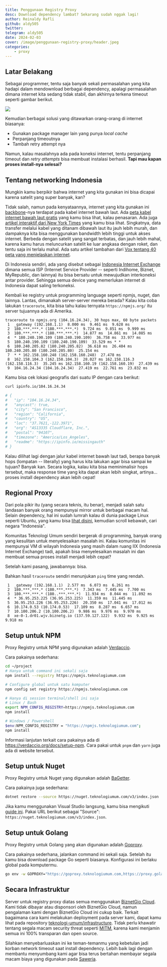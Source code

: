 ```yaml
---
title: Penggunaan Registry Proxy
desc: Download dependency lambat? Sekarang sudah nggak lagi!
author: Reinaldy Rafli
github: aldy505
twitter:
telegram: aldy505
date: 2024-02-03
cover: /image/penggunaan-registry-proxy/header.jpeg
categories:
    - proxy
---
```


## Latar Belakang

Sebagai programmer, tentu saja banyak sekali permasalahan yang kita hadapi dalam mendownload berbagai dependency, apalagi permasalahan dimana internet kita sedang tidak stabil, dan akhirnya terkena timeout seperti gambar berikut.

![](/image/penggunaan-registry-proxy/npmjs-timeout.png)

Kemudian berbagai solusi yang ditawarkan orang-orang di internet biasanya:

-   Gunakan package manager lain yang punya _local cache_
-   Perpanjang timeoutnya
-   Tambah retry attempt nya

Namun, kalau masalahnya ada pada koneksi internet, tentu perpanjang timeout dan _retry attempts_ bisa membuat instalasi berhasil. **Tapi mau kapan proses install-nya selesai?**

## Tentang networking Indonesia

Mungkin kamu berpikir bahwa internet yang kita gunakan ini bisa dicapai karena satelit yang super banyak, kan?

Tidak salah, namun pada kenyataannya, internet yang kita gunakan ini [backbone](https://en.wikipedia.org/wiki/Internet_backbone)-nya terdapat pada kabel internet bawah laut. Ada [peta kabel internet bawah laut gratis](https://www.submarinecablemap.com/) yang kamu bisa lihat, kalau penasaran. Ada juga [artikel interaktif dari New York Times](https://www.nytimes.com/interactive/2019/03/10/technology/internet-cables-oceans.html) yang kamu bisa lihat. Singkatnya, data transfer melalui kabel yang ditanam dibawah laut itu jauh lebih murah, dan dampaknya kita bisa menggunakan bandwidth lebih tinggi untuk akses internet. Berbeda dengan satelit yang sangat terbatas, dan jauh lebih mahal, karena kamu harus meluncurkan satelit ke luar angkasa dengan roket, dan tentu saja ini terlalu mahal. Ada satu artikel tambahan dari [Vox tentang 40 peta yang menjelaskan internet](https://www.vox.com/a/internet-maps).

Di Indonesia sendiri, ada yang disebut sebagai [Indonesia Internet Exchange](https://en.wikipedia.org/wiki/Indonesia_Internet_Exchange) dimana semua ISP (Internet Service Provider -- seperti Indihome, Biznet, MyRepublic, dan lainnya) itu bisa bersatu untuk mewujudkan interkoneksi antar provider. Sehingga semua device yang memerlukan internet di Indonesia dapat saling terkoneksi.

Kembali ke registry untuk programming language seperti npmjs, nuget, dan lainnya. Lantas, dimanakah server-server mereka berada? Kalau kita coba lakukan `traceroute`, kita bisa tahu kalau ternyata `https://npmjs.org/` itu server tujuannya ada di Amerika.

```
traceroute to npmjs.org (104.16.24.34), 30 hops max, 60 byte packets
 1  _gateway (192.168.1.1)  8.000 ms  9.461 ms  9.628 ms
 2  180.***.***.* (180.***.***.*)  9.724 ms  9.851 ms  9.999 ms
 3  180.***.***.* (180.***.***.*)  14.877 ms  14.861 ms  14.085 ms
 4  * 180.240.190.109 (180.240.190.109)  36.758 ms  33.977 ms
 5  180.240.190.109 (180.240.190.109)  33.529 ms * *
 6  180.240.205.82 (180.240.205.82)  36.618 ms  26.404 ms 180.240.205.80 (180.240.205.80)  25.154 ms
 7  * * 162.158.160.248 (162.158.160.248)  27.478 ms
 8  162.158.104.3 (162.158.104.3)  28.027 ms 162.158.116.3 (162.158.116.3)  35.245 ms 162.158.160.19 (162.158.160.19)  27.439 ms
 9  104.16.24.34 (104.16.24.34)  27.419 ms  22.761 ms  23.832 ms
```

Kamu bisa cek lokasi geografis dari suatu IP dengan cara berikut:

```sh
curl ipinfo.io/104.16.24.34

# {
#   "ip": "104.16.24.34",
#   "anycast": true,
#   "city": "San Francisco",
#   "region": "California",
#   "country": "US",
#   "loc": "37.7621,-122.3971",
#   "org": "AS13335 Cloudflare, Inc.",
#   "postal": "94107",
#   "timezone": "America/Los_Angeles",
#   "readme": "https://ipinfo.io/missingauth"
# }
```

Kalau dilihat lagi dengan jalur kabel internet bawah laut tadi, berapa banyak hops (lompatan -- literally) yang harus kita lakukan agar bisa sampai ke tujuan? Banyak kan. Secara logika, kalau kita bisa meminimalisir hops tersebut, maka response time yang kita dapat akan lebih singkat, artinya... proses install dependency akan lebih cepat!

## Regional Proxy

Dari pola pikir itu (yang secara teknis, itu benar), menjadi salah satu landasan banyak orang mempunyai mirror untuk berbagai macam hal. Selain dependency, hal ini sudah lumrah kalau di dunia package Linux seperti Ubuntu, yang kamu bisa [lihat disini](https://launchpad.net/ubuntu/+archivemirrors), kemudian scroll kebawah, cari negara "Indonesia".

Komunitas Teknologi Umum sendiri bergerak di programming, banyak orang yang kesulitan untuk menyelesaikan masalah ini. Kalau komunitas ini mempunyai VM di wilayah Indonesia yang masih dalam ruang IIX (Indonesia Internet Exchange) tadi, apakah bisa menyelesaikan masalah ini dan membuat semua proses install menjadi lebih cepat?

Setelah kami pasang, jawabannya: bisa.

Bahkan hasil `traceroute` sendiri menunjukan `ping` time yang rendah.

```
 1  _gateway (192.168.1.1)  2.577 ms  6.073 ms  6.261 ms
 2  180.***.***.* (180.***.***.*)  7.343 ms  7.445 ms  7.700 ms
 3  180.***.***.* (180..***.***.*)  11.934 ms  8.044 ms  11.892 ms
 4  * 36.95.253.225 (36.95.253.225)  11.359 ms  11.445 ms
 5  36.95.253.226 (36.95.253.226)  20.350 ms  17.041 ms  17.012 ms
 6  10.174.0.53 (10.174.0.53)  17.109 ms  8.287 ms  6.657 ms
 7  10.100.206.2 (10.100.206.2)  9.986 ms  9.976 ms  9.970 ms
 8  xe-0-1.dr01.wjv.biznetg.io (137.59.127.122)  9.932 ms  9.925 ms  9.918 ms
```

## Setup untuk NPM

Proxy Registry untuk NPM yang digunakan adalah [Verdaccio](https://github.com/teknologi-umum/verdaccio).

Cara pakainya sederhana:

```sh
cd ~/project
# Hanya untuk command ini sekali saja
npm install --registry https://npmjs.teknologiumum.com

# Configure global untuk satu komputer
npm config set registry https://npmjs.teknologiumum.com

# Hanya di session terminal/shell ini saja
# Linux / Bash
export NPM_CONFIG_REGISTRY=https://npmjs.teknologiumum.com
npm install

# Windows / Powershell
$env:NPM_CONFIG_REGISTRY = "https://npmjs.teknologiumum.com";
npm install
```

Informasi lanjutan terkait cara pakainya ada di https://verdaccio.org/docs/setup-npm. Cara pakai untuk `pnpm` dan `yarn` juga ada di website tersebut.

## Setup untuk Nuget

Proxy Registry untuk Nuget yang digunakan adalah [BaGetter](https://github.com/teknologi-umum/BaGetter).

Cara pakainya juga sederhana:

```bash
dotnet restore --source https://nuget.teknologiumum.com/v3/index.json
```

Jika kamu menggunakan Visual Studio langsung, kamu bisa mengikuti [guide ini](https://learn.microsoft.com/en-us/nuget/consume-packages/install-use-packages-visual-studio#package-sources). Pakai URL berikut sebagai "Source": `https://nuget.teknologiumum.com/v3/index.json`.

## Setup untuk Golang

Proxy Registry untuk Golang yang akan digunakan adalah [Goproxy](https://github.com/teknologi-umum/goproxy).

Cara pakainya sederhana, jalankan command ini sekali saja. Setelah itu kamu bisa download package Go seperti biasanya. Konfigurasi ini berlaku global pada komputermu.

```sh
go env -w GOPROXY="https://goproxy.teknologiumum.com,https://proxy.golang.org,direct"
```

## Secara Infrastruktur

Server untuk registry proxy diatas semua menggunakan [BiznetGio Cloud](https://www.biznetgio.com/). Kami tidak dibayar atau disponsori oleh BiznetGio Cloud, namun pengalaman kami dengan BiznetGio Cloud ini cukup baik. Terkait bagaimana cara kami melakukan deployment pada server kami, dapat kamu lihat pada repository [teknologi-umum/infrastructure](https://github.com/teknologi-umum/infrastructure). Tidak perlu khawatir tentang segala macam security threat seperti [MITM](https://en.wikipedia.org/wiki/Man-in-the-middle_attack), karena kami menjamin semua ini 100% transparan dan open source.

Silahkan menyebarluaskan ini ke teman-temanmu yang kebetulan jadi korban network timeout saat install dependency. Lebih baik lagi dengan membantu menyumbang kami agar bisa terus bertahan membayar segala macam biaya yang digunakan pada [Saweria](https://saweria.co/teknologiumum).

